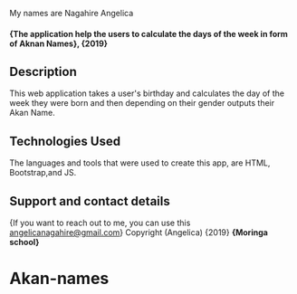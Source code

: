 My names are Nagahire Angelica
#### {The application help the users to calculate the days of the week in form of Aknan Names}, {2019}
## Description
This web application takes a user's birthday and calculates the day of the week they were born and then depending on their gender outputs their Akan Name.
## Technologies Used
The languages and tools that were used to create this app, are HTML, Bootstrap,and JS.
## Support and contact details
{If you want to reach out to me, you can use this angelicanagahire@gmail.com}
Copyright (Angelica) {2019} **{Moringa school}**
  # Akan-names

